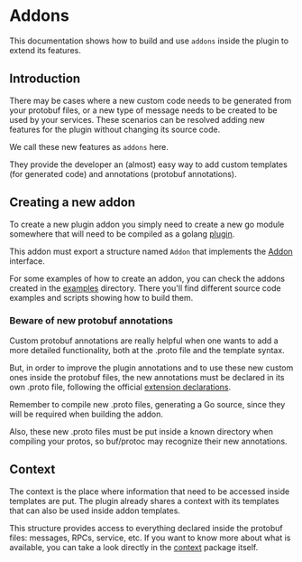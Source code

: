 # Addons

This documentation shows how to build and use `addons` inside the plugin to
extend its features.

## Introduction

There may be cases where a new custom code needs to be generated from your
protobuf files, or a new type of message needs to be created to be used by
your services. These scenarios can be resolved adding new features for the
plugin without changing its source code.

We call these new features as `addons` here.

They provide the developer an (almost) easy way to add custom templates (for
generated code) and annotations (protobuf annotations).

## Creating a new addon

To create a new plugin addon you simply need to create a new go module somewhere
that will need to be compiled as a golang [plugin](https://pkg.go.dev/plugin).

This addon must export a structure named `Addon` that implements the
[Addon](../pkg/addon/addon.go) interface.

For some examples of how to create an addon, you can check the addons created
in the [examples](../examples) directory. There you'll find different source
code examples and scripts showing how to build them.

### Beware of new protobuf annotations

Custom protobuf annotations are really helpful when one wants to add a more
detailed functionality, both at the .proto file and the template syntax.

But, in order to improve the plugin annotations and to use these new custom
ones inside the protobuf files, the new annotations must be declared in its
own .proto file, following the official [extension declarations](https://protobuf.dev/programming-guides/extension_declarations/).

Remember to compile new .proto files, generating a Go source, since they
will be required when building the addon.

Also, these new .proto files must be put inside a known directory when
compiling your protos, so buf/protoc may recognize their new annotations.

## Context

The context is the place where information that need to be accessed inside
templates are put. The plugin already shares a context with its templates that
can also be used inside addon templates.

This structure provides access to everything declared inside the protobuf files:
messages, RPCs, service, etc. If you want to know more about what is available,
you can take a look directly in the [context](../pkg/context) package itself.
